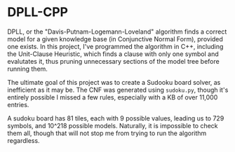# DPLL-CPP

DPLL, or the "Davis-Putnam-Logemann-Loveland" algorithm finds a correct model for a given knowledge base (in Conjunctive Normal Form), provided one exists. In this project, I've programmed the algorithm in C++, including the Unit-Clause Heuristic, which finds a clause with only one symbol and evalutates it, thus pruning unnecessary sections of the model tree before running them.

The ultimate goal of this project was to create a Sudooku board solver, as inefficient as it may be. The CNF was generated using `sudoku.py`, though it's entirely possible I missed a few rules, especially with a KB of over 11,000 entries.

A sudoku board has 81 tiles, each with 9 possible values, leading us to 729 symbols, and 10^218 possible models. Naturally, it is impossible to check them all, though that will not stop me from trying to run the algorithm regardless.